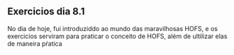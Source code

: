 ## Exercicios dia 8.1

No dia de hoje, fui introduziddo ao mundo das maravilhosas HOFS, e os exercicios serviram para praticar o conceito de HOFS, além de ultilizar elas de maneira pŕatica
